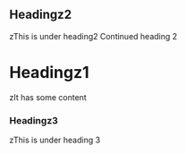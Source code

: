 ﻿## Headingz2
zThis is under heading2
Continued heading 2

# Headingz1
zIt has some content

### Headingz3
zThis is under heading 3